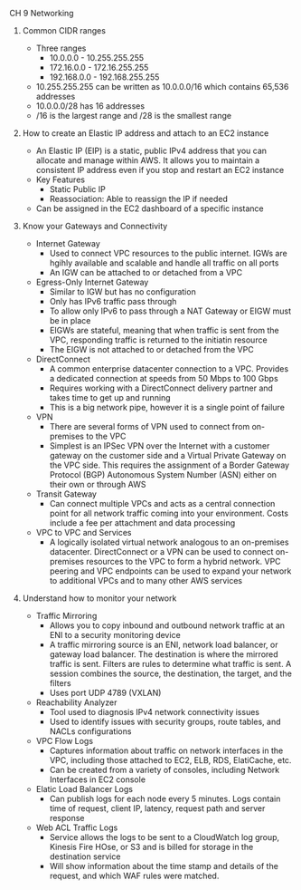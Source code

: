 CH 9 Networking

1. Common CIDR ranges
    - Three ranges
        + 10.0.0.0 - 10.255.255.255
        + 172.16.0.0 - 172.16.255.255
        + 192.168.0.0 - 192.168.255.255
    - 10.255.255.255 can be written as 10.0.0.0/16 which contains 65,536 addresses
    - 10.0.0.0/28 has 16 addresses
    - /16 is the largest range and /28 is the smallest range

2. How to create an Elastic IP address and attach to an EC2 instance
    - An Elastic IP (EIP) is a static, public IPv4 address that you can allocate and manage within AWS.  It allows you to maintain a consistent IP address even if you stop and restart an EC2 instance
    - Key Features
        + Static Public IP
        + Reassociation:  Able to reassign the IP if needed
    - Can be assigned in the EC2 dashboard of a specific instance

3. Know your Gateways and Connectivity
    - Internet Gateway
        + Used to connect VPC resources to the public internet.  IGWs are hgihly available and scalable and handle all traffic on all ports
        + An IGW can be attached to or detached from a VPC
    - Egress-Only Internet Gateway
        + Similar to IGW but has no configuration
        + Only has IPv6 traffic pass through
        + To allow only IPv6 to pass through a NAT Gateway or EIGW must be in place
        + EIGWs are stateful, meaning that when traffic is sent from the VPC, responding traffic is returned to the initiatin resource
        + The EIGW is not attached to or detached from the VPC 
    - DirectConnect
        + A common enterprise datacenter connection to a VPC. Provides a dedicated connection at speeds from 50 Mbps to 100 Gbps
        + Requires working with a DirectConnect delivery partner and takes time to get up and running
        + This is a big network pipe, however it is a single point of failure
    - VPN
        + There are several forms of VPN used to connect from on-premises to the VPC
        + Simplest is an IPSec VPN over the Internet with a customer gateway on the customer side and a Virtual Private Gateway on the VPC side. This requires the assignment of a Border Gateway Protocol (BGP) Autonomous System Number (ASN) either on their own or through AWS
    - Transit Gateway
        + Can connect multiple VPCs and acts as a central connection point for all network traffic coming into your environment.  Costs include a fee per attachment and data processing
    - VPC to VPC and Services
        + A logically isolated virtual network analogous to an on-premises datacenter.  DirectConnect or a VPN can be used to connect on-premises resources to the VPC to form a hybrid network.  VPC peering and VPC endpoints can be used to expand your network to additional VPCs and to many other AWS services

4. Understand how to monitor your network
    - Traffic Mirroring
        + Allows you to copy inbound and outbound network traffic at an ENI to a security monitoring device
        + A traffic mirroring source is an ENI, network load balancer, or gateway load balancer.  The destination is where the mirrored traffic is sent.  Filters are rules to determine what traffic is sent.  A session combines the source, the destination, the target, and the filters
        + Uses port UDP 4789 (VXLAN)
    - Reachability Analyzer
        + Tool used to diagnosis IPv4 network connectivity issues
        + Used to identify issues with security groups, route tables, and NACLs configurations
    - VPC Flow Logs
        + Captures information about traffic on network interfaces in the VPC, including those attached to EC2, ELB, RDS, ElatiCache, etc.
        + Can be created from a variety of consoles, including Network Interfaces in EC2 console
    - Elatic Load Balancer Logs
        + Can publish logs for each node every 5 minutes. Logs contain time of request, client IP, latency, request path and server response
    - Web ACL Traffic Logs
        + Service allows the logs to be sent to a CloudWatch log group, Kinesis Fire HOse, or S3 and is billed for storage in the destination service
        + Will show information about the time stamp and details of the request, and which WAF rules were matched.